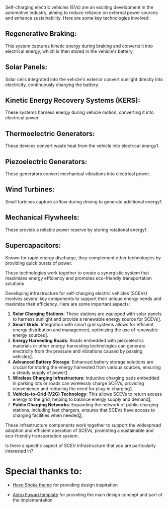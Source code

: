 Self-charging electric vehicles (EVs) are an exciting development in the automotive industry, aiming to reduce reliance on external power sources and enhance sustainability. Here are some key technologies involved:

## Regenerative Braking: 
This system captures kinetic energy during braking and converts it into electrical energy, which is then stored in the vehicle's battery.
## Solar Panels: 
Solar cells integrated into the vehicle's exterior convert sunlight directly into electricity, continuously charging the battery.
## Kinetic Energy Recovery Systems (KERS): 
These systems harness energy during vehicle motion, converting it into electrical power.
## Thermoelectric Generators: 
These devices convert waste heat from the vehicle into electrical energy1.
## Piezoelectric Generators: 
These generators convert mechanical vibrations into electrical power.
## Wind Turbines: 
Small turbines capture airflow during driving to generate additional energy1.
## Mechanical Flywheels: 
These provide a reliable power reserve by storing rotational energy1.
## Supercapacitors: 
Known for rapid energy discharge, they complement other technologies by providing quick bursts of power.

These technologies work together to create a synergistic system that maximizes energy efficiency and promotes eco-friendly transportation solutions

Developing infrastructure for self-charging electric vehicles (SCEVs) involves several key components to support their unique energy needs and maximize their efficiency. Here are some important aspects:

1. **Solar Charging Stations**: These stations are equipped with solar panels to harness sunlight and provide a renewable energy source for SCEVs[1](https://cba.hashnode.dev/swot-analysis-for-self-charging-electric-vehicles-scevs).
2. **Smart Grids**: Integration with smart grid systems allows for efficient energy distribution and management, optimizing the use of renewable energy sources[1](https://cba.hashnode.dev/swot-analysis-for-self-charging-electric-vehicles-scevs).
3. **Energy Harvesting Roads**: Roads embedded with piezoelectric materials or other energy-harvesting technologies can generate electricity from the pressure and vibrations caused by passing vehicles[1](https://cba.hashnode.dev/swot-analysis-for-self-charging-electric-vehicles-scevs).
4. **Advanced Battery Storage**: Enhanced battery storage solutions are crucial for storing the energy harvested from various sources, ensuring a steady supply of power[1](https://cba.hashnode.dev/swot-analysis-for-self-charging-electric-vehicles-scevs).
5. **Wireless Charging Infrastructure**: Inductive charging pads embedded in parking lots or roads can wirelessly charge SCEVs, providing convenience and reducing the need for plug-in charging[1](https://cba.hashnode.dev/swot-analysis-for-self-charging-electric-vehicles-scevs).
6. **Vehicle-to-Grid (V2G) Technology**: This allows SCEVs to return excess energy to the grid, helping to balance energy supply and demand[1](https://cba.hashnode.dev/swot-analysis-for-self-charging-electric-vehicles-scevs).
7. **Public Charging Networks**: Expanding the network of public charging stations, including fast chargers, ensures that SCEVs have access to charging facilities when needed[2](https://sepapower.org/knowledge/ev-charging-infrastructure/).

These infrastructure components work together to support the widespread adoption and efficient operation of SCEVs, promoting a sustainable and eco-friendly transportation system.

Is there a specific aspect of SCEV infrastructure that you are particularly interested in?

# Special thanks to:

- [Hexo Shoka theme](https://github.com/amehime/hexo-theme-shoka) for providing design inspiration

- [Astro Fuwari template](https://github.com/saicaca/fuwari) for providing the main design concept and part of the implementation
